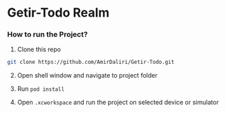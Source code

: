 # Getir-Todo Realm


### How to run the Project?

1. Clone this repo
```sh
git clone https://github.com/AmirDaliri/Getir-Todo.git
```
2. Open shell window and navigate to project folder

3. Run `pod install`

4. Open `.xcworkspace` and run the project on selected device or simulator
